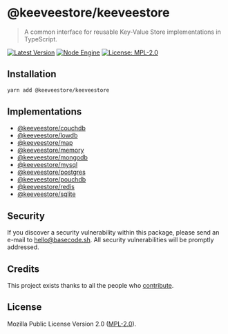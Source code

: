 # @keeveestore/keeveestore

> A common interface for reusable Key-Value Store implementations in TypeScript.

[![Latest Version](https://badgen.now.sh/npm/v/@keeveestore/keeveestore)](https://www.npmjs.com/package/@keeveestore/keeveestore)
[![Node Engine](https://badgen.now.sh/npm/node/@keeveestore/keeveestore)](https://www.npmjs.com/package/@keeveestore/keeveestore)
[![License: MPL-2.0](https://badgen.now.sh/badge/license/MPL-2.0/green)](https://mozilla.org/MPL/2.0/)

## Installation

```bash
yarn add @keeveestore/keeveestore
```

## Implementations

-   [@keeveestore/couchdb](https://github.com/keeveestore/couchdb)
-   [@keeveestore/lowdb](https://github.com/keeveestore/lowdb)
-   [@keeveestore/map](https://github.com/keeveestore/map)
-   [@keeveestore/memory](https://github.com/keeveestore/memory)
-   [@keeveestore/mongodb](https://github.com/keeveestore/mongodb)
-   [@keeveestore/mysql](https://github.com/keeveestore/mysql)
-   [@keeveestore/postgres](https://github.com/keeveestore/postgres)
-   [@keeveestore/pouchdb](https://github.com/keeveestore/pouchdb)
-   [@keeveestore/redis](https://github.com/keeveestore/redis)
-   [@keeveestore/sqlite](https://github.com/keeveestore/sqlite)

## Security

If you discover a security vulnerability within this package, please send an e-mail to hello@basecode.sh. All security vulnerabilities will be promptly addressed.

## Credits

This project exists thanks to all the people who [contribute](../../contributors).

## License

Mozilla Public License Version 2.0 ([MPL-2.0](./LICENSE)).
